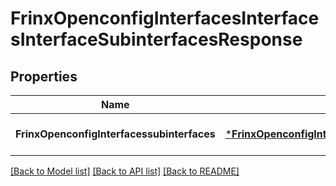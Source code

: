 # FrinxOpenconfigInterfacesInterfacesInterfaceSubinterfacesResponse

## Properties
Name | Type | Description | Notes
------------ | ------------- | ------------- | -------------
**FrinxOpenconfigInterfacessubinterfaces** | [***FrinxOpenconfigInterfacesInterfacesInterfaceSubinterfaces**](frinx.openconfig.interfaces.interfaces.interface.Subinterfaces.md) |  | [optional] [default to null]

[[Back to Model list]](../README.md#documentation-for-models) [[Back to API list]](../README.md#documentation-for-api-endpoints) [[Back to README]](../README.md)


